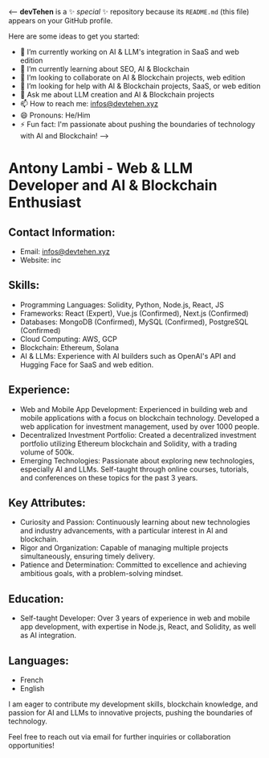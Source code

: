 <--
**devTehen** is a ✨ _special_ ✨ repository because its `README.md` (this file) appears on your GitHub profile.

Here are some ideas to get you started:

- 🔭 I’m currently working on AI & LLM's integration in SaaS and web edition
- 🌱 I’m currently learning about SEO, AI & Blockchain 
- 👯 I’m looking to collaborate on AI & Blockchain projects, web edition
- 🤔 I’m looking for help with AI & Blockchain projects, SaaS, or web edition
- 💬 Ask me about LLM creation and AI & Blockchain projects
- 📫 How to reach me: infos@devtehen.xyz
- 😄 Pronouns: He/Him
- ⚡ Fun fact: I'm passionate about pushing the boundaries of technology with AI and Blockchain!
-->

# Antony Lambi - Web & LLM Developer and AI & Blockchain Enthusiast 

## Contact Information:
- Email: infos@devtehen.xyz
- Website: inc

## Skills: 
- Programming Languages: Solidity, Python, Node.js, React, JS
- Frameworks: React (Expert), Vue.js (Confirmed), Next.js (Confirmed)
- Databases: MongoDB (Confirmed), MySQL (Confirmed), PostgreSQL (Confirmed)
- Cloud Computing: AWS, GCP
- Blockchain: Ethereum, Solana
- AI & LLMs: Experience with AI builders such as OpenAI's API and Hugging Face for SaaS and web edition. 

## Experience: 
- Web and Mobile App Development: Experienced in building web and mobile applications with a focus on blockchain technology. Developed a web application for investment management, used by over 1000 people.
- Decentralized Investment Portfolio: Created a decentralized investment portfolio utilizing Ethereum blockchain and Solidity, with a trading volume of 500k.
- Emerging Technologies: Passionate about exploring new technologies, especially AI and LLMs. Self-taught through online courses, tutorials, and conferences on these topics for the past 3 years. 

## Key Attributes: 
- Curiosity and Passion: Continuously learning about new technologies and industry advancements, with a particular interest in AI and blockchain. 
- Rigor and Organization: Capable of managing multiple projects simultaneously, ensuring timely delivery. 
- Patience and Determination: Committed to excellence and achieving ambitious goals, with a problem-solving mindset. 

## Education: 
- Self-taught Developer: Over 3 years of experience in web and mobile app development, with expertise in Node.js, React, and Solidity, as well as AI integration. 

## Languages: 
- French
- English

I am eager to contribute my development skills, blockchain knowledge, and passion for AI and LLMs to innovative projects, pushing the boundaries of technology. 

Feel free to reach out via email for further inquiries or collaboration opportunities!
